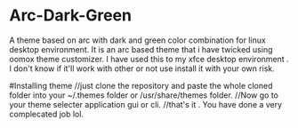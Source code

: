 # Arc-Dark-Green
A theme based on arc with dark and green color combination for linux desktop environment. 
It is an arc based theme that i have twicked using oomox theme customizer.
 I have used this to my xfce desktop environment . I don't know if it'll work with other or not use install it  with your own risk.

#Installing theme
//just clone the repository  and paste the whole cloned folder into your ~/.themes folder or /usr/share/themes folder.
//Now go to your theme selecter application gui or cli.
//that's it . 
You have done a very complecated job lol.
